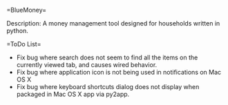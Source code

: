 =BlueMoney=

Description: A money management tool designed for households written in python.

=ToDo List=
* Fix bug where search does not seem to find all the items on the currently viewed tab, and causes wired behavior.
* Fix bug where application icon is not being used in notifications on Mac OS X
* Fix bug where keyboard shortcuts dialog does not display when packaged in Mac OS X app via py2app.
